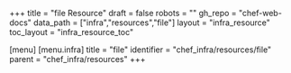 +++
title = "file Resource"
draft = false
robots = ""
gh_repo = "chef-web-docs"
data_path = ["infra","resources","file"]
layout = "infra_resource"
toc_layout = "infra_resource_toc"

[menu]
  [menu.infra]
    title = "file"
    identifier = "chef_infra/resources/file"
    parent = "chef_infra/resources"
+++

<!-- The contents of this page are automatically generated from the file.yaml file in the data directory. -->
<!-- To suggest a change, edit the https://github.com/chef/chef/blob/main/lib/chef/resource/file.rb file
      and submit a pull request to the https://github.com/chef/chef repository. -->
